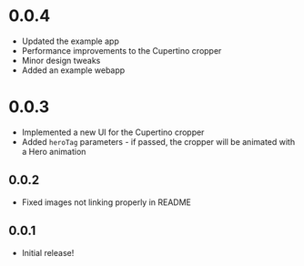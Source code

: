 # 0.0.4

* Updated the example app
* Performance improvements to the Cupertino cropper
* Minor design tweaks
* Added an example webapp

# 0.0.3

* Implemented a new UI for the Cupertino cropper
* Added `heroTag` parameters - if passed, the cropper will be animated with a Hero animation

## 0.0.2

* Fixed images not linking properly in README

## 0.0.1

* Initial release!

